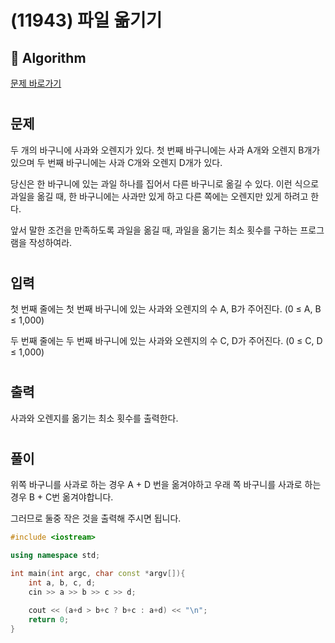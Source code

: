# (11943) 파일 옮기기
## :100: Algorithm
[문제 바로가기](https://www.acmicpc.net/problem/11943)
#
## 문제
두 개의 바구니에 사과와 오렌지가 있다. 첫 번째 바구니에는 사과 A개와 오렌지 B개가 있으며 두 번째 바구니에는 사과 C개와 오렌지 D개가 있다.

당신은 한 바구니에 있는 과일 하나를 집어서 다른 바구니로 옮길 수 있다. 이런 식으로 과일을 옮길 때, 한 바구니에는 사과만 있게 하고 다른 쪽에는 오렌지만 있게 하려고 한다.

앞서 말한 조건을 만족하도록 과일을 옮길 때, 과일을 옮기는 최소 횟수를 구하는 프로그램을 작성하여라.
#
## 입력
첫 번째 줄에는 첫 번째 바구니에 있는 사과와 오렌지의 수 A, B가 주어진다. (0 ≤ A, B ≤ 1,000)

두 번째 줄에는 두 번째 바구니에 있는 사과와 오렌지의 수 C, D가 주어진다. (0 ≤ C, D ≤ 1,000)
#
## 출력
사과와 오렌지를 옮기는 최소 횟수를 출력한다.
#
## 풀이
위쪽 바구니를 사과로 하는 경우 A + D 번을 옮겨야하고 우래 쪽 바구니를 사과로 하는 경우 B + C번 옮겨야합니다.  

그러므로 둘중 작은 것을 출력해 주시면 됩니다.

```cpp
#include <iostream>

using namespace std;

int main(int argc, char const *argv[]){   
    int a, b, c, d;
    cin >> a >> b >> c >> d;

    cout << (a+d > b+c ? b+c : a+d) << "\n";
    return 0;
}
```